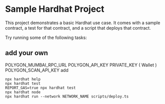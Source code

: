 # Sample Hardhat Project

This project demonstrates a basic Hardhat use case. It comes with a sample contract, a test for that contract, and a script that deploys that contract.

Try running some of the following tasks:
## add your own
POLYGON_MUMBAI_RPC_URL
POLYGON_API_KEY
PRIVATE_KEY ( Wallet )
POLYGON_SCAN_API_KEY 
add 
```shell
npx hardhat help
npx hardhat test
REPORT_GAS=true npx hardhat test
npx hardhat node
npx hardhat run --network NETWORK_NAME scripts/deploy.ts
```
